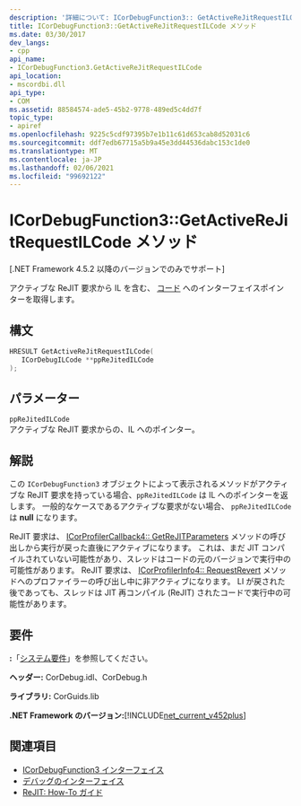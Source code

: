 ```yaml
---
description: '詳細について: ICorDebugFunction3:: GetActiveReJitRequestILCode メソッド'
title: ICorDebugFunction3::GetActiveReJitRequestILCode メソッド
ms.date: 03/30/2017
dev_langs:
- cpp
api_name:
- ICorDebugFunction3.GetActiveReJitRequestILCode
api_location:
- mscordbi.dll
api_type:
- COM
ms.assetid: 88584574-ade5-45b2-9778-489ed5c4dd7f
topic_type:
- apiref
ms.openlocfilehash: 9225c5cdf97395b7e1b11c61d653cab8d52031c6
ms.sourcegitcommit: ddf7edb67715a5b9a45e3dd44536dabc153c1de0
ms.translationtype: MT
ms.contentlocale: ja-JP
ms.lasthandoff: 02/06/2021
ms.locfileid: "99692122"
---
```

# <a name="icordebugfunction3getactiverejitrequestilcode-method"></a>ICorDebugFunction3::GetActiveReJitRequestILCode メソッド

[.NET Framework 4.5.2 以降のバージョンでのみでサポート]  
  
 アクティブな ReJIT 要求から IL を含む、 [コード](icordebugilcode-interface.md) へのインターフェイスポインターを取得します。  
  
## <a name="syntax"></a>構文  
  
```cpp
HRESULT GetActiveReJitRequestILCode(  
   ICorDebugILCode **ppReJitedILCode  
);  
```  
  
## <a name="parameters"></a>パラメーター  

 `ppReJitedILCode`  
 アクティブな ReJIT 要求からの、IL へのポインター。  
  
## <a name="remarks"></a>解説  

 この `ICorDebugFunction3` オブジェクトによって表示されるメソッドがアクティブな ReJIT 要求を持っている場合、`ppReJitedILCode` は IL へのポインターを返します。 一般的なケースであるアクティブな要求がない場合、 `ppReJitedILCode` は **null** になります。  
  
 ReJIT 要求は、 [ICorProfilerCallback4:: GetReJITParameters](../profiling/icorprofilercallback4-getrejitparameters-method.md) メソッドの呼び出しから実行が戻った直後にアクティブになります。 これは、まだ JIT コンパイルされていない可能性があり、スレッドはコードの元のバージョンで実行中の可能性があります。 ReJIT 要求は、 [ICorProfilerInfo4:: RequestRevert](../profiling/icorprofilerinfo4-requestrevert-method.md) メソッドへのプロファイラーの呼び出し中に非アクティブになります。 LI が戻された後であっても、スレッドは JIT 再コンパイル (ReJIT) されたコードで実行中の可能性があります。  
  
## <a name="requirements"></a>要件  

 **:**「[システム要件](../../get-started/system-requirements.md)」を参照してください。  
  
 **ヘッダー:** CorDebug.idl、CorDebug.h  
  
 **ライブラリ:** CorGuids.lib  
  
 **.NET Framework のバージョン:**[!INCLUDE[net_current_v452plus](../../../../includes/net-current-v452plus-md.md)]  
  
## <a name="see-also"></a>関連項目

- [ICorDebugFunction3 インターフェイス](icordebugfunction3-interface.md)
- [デバッグのインターフェイス](debugging-interfaces.md)
- [ReJIT: How-To ガイド](/archive/blogs/davbr/rejit-a-how-to-guide)
